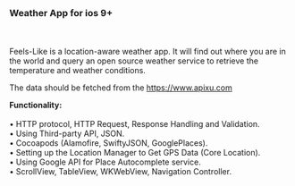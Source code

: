 
<br>
<h3> <b> Weather App for ios 9+ </b> </h3>
<br>
<br>
Feels-Like is a location-aware weather app. It will find out where you are in the world and query an open source weather service to retrieve the temperature and weather conditions.

The data should be fetched from the https://www.apixu.com

<b> Functionality: </b>
<br>
<br>
•	  HTTP protocol, HTTP Request, Response Handling and Validation.
<br>
•	  Using Third-party API, JSON.
<br>
•	  Cocoapods (Alamofire, SwiftyJSON, GooglePlaces).
<br>
•	  Setting up the Location Manager to Get GPS Data (Core Location).
<br>
•	  Using Google API for Place Autocomplete service.
<br>
•	  ScrollView, TableView, WKWebView, Navigation Controller.
